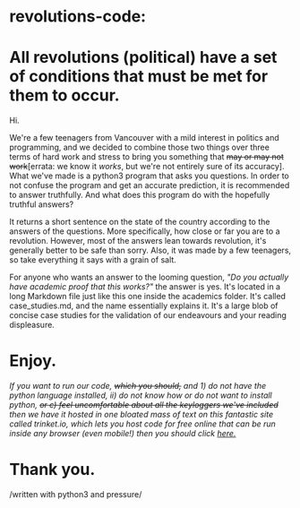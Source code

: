 # revolutions-code:
# All revolutions (political) have a set of conditions that must be met for them to occur.

Hi.

We're a few teenagers from Vancouver with a mild interest in politics and programming, and we decided to combine those two things over three terms of hard work and stress to bring you something that ~~may or may not work~~[errata: we know it *works*, but we're not entirely sure of its accuracy].
What we've made is a python3 program that asks you questions. In order to not confuse the program and get an accurate prediction, it is recommended to answer truthfully. And what does this program do with the hopefully truthful answers?

It returns a short sentence on the state of the country according to the answers of the questions. More specifically, how close or far you are to a revolution. However, most of the answers lean towards revolution, it's generally better to be safe than sorry. Also, it was made by a few teenagers, so take everything it says with a grain of salt.

For anyone who wants an answer to the looming question, *"Do you actually have academic proof that this works?"* the answer is yes. It's located in a long Markdown file just like this one inside the academics folder. It's called case_studies.md, and the name essentially explains it. It's a large blob of concise case studies for the validation of our endeavours and your reading displeasure.

# Enjoy.

*If you want to run our code, ~~which you should,~~ and 1) do not have the python language installed, ii) do not know how or do not want to install python, ~~or c) feel uncomfortable about all the keyloggers we've included~~ then we have it hosted in one bloated mass of text on this fantastic site called trinket.io, which lets you host code for free online that can be run inside any browser (even mobile!) then you should click [here.](https://trinket.io/library/trinkets/8c0a784181 "revolutions-code on Trinket")*

# Thank you.

/written with python3 and pressure/
